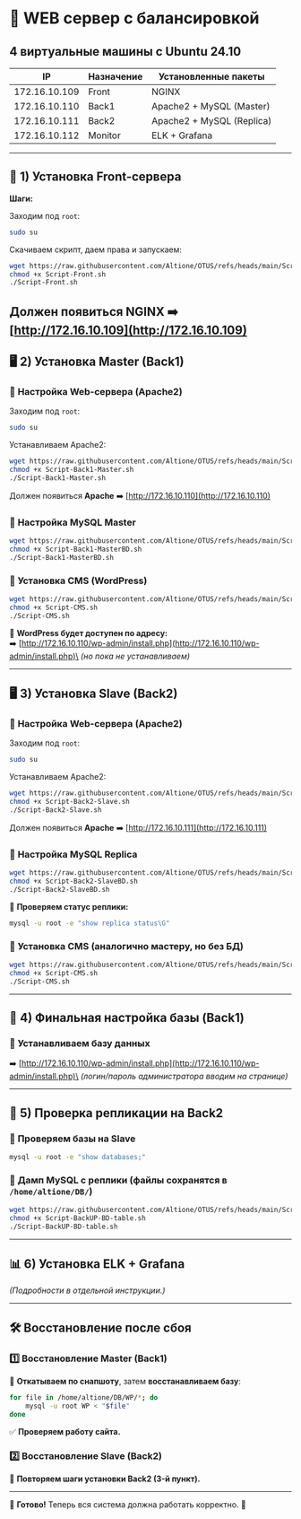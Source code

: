# **🔹 WEB сервер с балансировкой**

## **4 виртуальные машины с Ubuntu 24.10**

| IP            | Назначение | Установленные пакеты      |
| ------------- | ---------- | ------------------------- |
| 172.16.10.109 | Front      | NGINX                     |
| 172.16.10.110 | Back1      | Apache2 + MySQL (Master)  |
| 172.16.10.111 | Back2      | Apache2 + MySQL (Replica) |
| 172.16.10.112 | Monitor    | ELK + Grafana             |

---

## **🚀 1) Установка Front-сервера**

**Шаги:**

Заходим под `root`:
   ```bash
   sudo su
   ```
Скачиваем скрипт, даем права и запускаем:
   ```bash
   wget https://raw.githubusercontent.com/Altione/OTUS/refs/heads/main/Script-Front.sh
   chmod +x Script-Front.sh
   ./Script-Front.sh
   ```
Должен появиться **NGINX** ➡️ [http://172.16.10.109](http://172.16.10.109)
---

## **🖥️ 2) Установка Master (Back1)**

### 🔹 **Настройка Web-сервера (Apache2)**

Заходим под `root`:
   ```bash
   sudo su
   ```
Устанавливаем Apache2:
   ```bash
   wget https://raw.githubusercontent.com/Altione/OTUS/refs/heads/main/Script-Back1-Master.sh
   chmod +x Script-Back1-Master.sh
   ./Script-Back1-Master.sh
   ```
Должен появиться **Apache** ➡️ [http://172.16.10.110](http://172.16.10.110)

### 🔹 **Настройка MySQL Master**

```bash
wget https://raw.githubusercontent.com/Altione/OTUS/refs/heads/main/Script-Back1-MasterBD.sh
chmod +x Script-Back1-MasterBD.sh
./Script-Back1-MasterBD.sh
```

### 🔹 **Установка CMS (WordPress)**

```bash
wget https://raw.githubusercontent.com/Altione/OTUS/refs/heads/main/Script-CMS.sh
chmod +x Script-CMS.sh
./Script-CMS.sh
```

📌 **WordPress будет доступен по адресу:**\
➡️ [http://172.16.10.110/wp-admin/install.php](http://172.16.10.110/wp-admin/install.php)\
*(но пока не устанавливаем)*

---

## **🖥️ 3) Установка Slave (Back2)**

### 🔹 **Настройка Web-сервера (Apache2)**

Заходим под `root`:
   ```bash
   sudo su
   ```
Устанавливаем Apache2:
   ```bash
   wget https://raw.githubusercontent.com/Altione/OTUS/refs/heads/main/Script-Back2-Slave.sh
   chmod +x Script-Back2-Slave.sh
   ./Script-Back2-Slave.sh
   ```
Должен появиться **Apache** ➡️ [http://172.16.10.111](http://172.16.10.111)

### 🔹 **Настройка MySQL Replica**

```bash
wget https://raw.githubusercontent.com/Altione/OTUS/refs/heads/main/Script-Back2-SlaveBD.sh
chmod +x Script-Back2-SlaveBD.sh
./Script-Back2-SlaveBD.sh
```

📌 **Проверяем статус реплики:**

```bash
mysql -u root -e "show replica status\G"
```

### 🔹 **Установка CMS** (аналогично мастеру, но без БД)

```bash
wget https://raw.githubusercontent.com/Altione/OTUS/refs/heads/main/Script-CMS.sh
chmod +x Script-CMS.sh
./Script-CMS.sh
```

---

## **📌 4) Финальная настройка базы (Back1)**

### 🔹 **Устанавливаем базу данных**

➡️ [http://172.16.10.110/wp-admin/install.php](http://172.16.10.110/wp-admin/install.php)\
*(логин/пароль администратора вводим на странице)*

---

## **📌 5) Проверка репликации на Back2**

### 🔹 **Проверяем базы на Slave**

```bash
mysql -u root -e "show databases;"
```

### 🔹 **Дамп MySQL с реплики** (файлы сохранятся в `/home/altione/DB/`)

```bash
wget https://raw.githubusercontent.com/Altione/OTUS/refs/heads/main/Script-BackUP-BD-table.sh
chmod +x Script-BackUP-BD-table.sh
./Script-BackUP-BD-table.sh
```

---

## **📊 6) Установка ELK + Grafana**

*(Подробности в отдельной инструкции.)*

---

## **🛠️ Восстановление после сбоя**

### **1️⃣ Восстановление Master (Back1)**

📌 **Откатываем по снапшоту**, затем **восстанавливаем базу**:

```bash
for file in /home/altione/DB/WP/*; do
    mysql -u root WP < "$file"
done
```

✅ **Проверяем работу сайта.**

### **2️⃣ Восстановление Slave (Back2)**

📌 **Повторяем шаги установки Back2 (3-й пункт).**

---

📌 **Готово!** Теперь вся система должна работать корректно. 🚀




